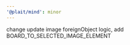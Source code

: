 ```yaml
---
'@plait/mind': minor
---
```


change update image foreignObject logic, add BOARD_TO_SELECTED_IMAGE_ELEMENT
